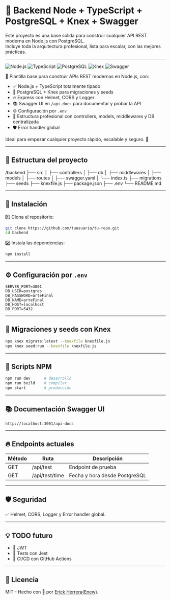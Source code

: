 # 🚀 Backend Node + TypeScript + PostgreSQL + Knex + Swagger

Este proyecto es una base sólida para construir cualquier API REST moderna en Node.js con PostgreSQL.  
Incluye toda la arquitectura profesional, lista para escalar, con las mejores prácticas.

---

![Node.js](https://img.shields.io/badge/Node.js-18.x-green?logo=node.js)
![TypeScript](https://img.shields.io/badge/TypeScript-4.x-blue?logo=typescript)
![PostgreSQL](https://img.shields.io/badge/PostgreSQL-14.x-blue?logo=postgresql)
![Knex](https://img.shields.io/badge/Knex.js-QueryBuilder-orange?logo=javascript)
![Swagger](https://img.shields.io/badge/Swagger-UI-green?logo=swagger)

🚀 Plantilla base para construir APIs REST modernas en Node.js, con:

- ✅ Node.js + TypeScript totalmente tipado
- 🐘 PostgreSQL + Knex para migraciones y seeds
- 🔥 Express con Helmet, CORS y Logger
- 📚 Swagger UI en `/api-docs` para documentar y probar la API
- ⚙️ Configuración por `.env`
- 🌱 Estructura profesional con controllers, models, middlewares y DB centralizada
- 🛡️ Error handler global

Ideal para empezar cualquier proyecto rápido, escalable y seguro. 🚀

---

## 📂 Estructura del proyecto

/backend
 ├── src
 │   ├── controllers
 │   ├── db
 │   ├── middlewares
 │   ├── models
 │   ├── routes
 │   ├── swagger.yaml
 │   └── index.ts
 ├── migrations
 ├── seeds
 ├── knexfile.js
 ├── package.json
 ├── .env
 └── README.md

---

## 🚀 Instalación

1️⃣ Clona el repositorio:

```bash
git clone https://github.com/tuusuario/tu-repo.git
cd backend
```

2️⃣ Instala las dependencias:

```bash
npm install
```

---

## ⚙️ Configuración por `.env`

```env
SERVER_PORT=3001
DB_USER=postgres
DB_PASSWORD=arteFinal
DB_NAME=arteFinal
DB_HOST=localhost
DB_PORT=5432
```

---

## 🐘 Migraciones y seeds con Knex

```bash
npx knex migrate:latest --knexfile knexfile.js
npx knex seed:run --knexfile knexfile.js
```

---

## 🚀 Scripts NPM

```bash
npm run dev      # desarrollo
npm run build    # compilar
npm start        # producción
```

---

## 📚 Documentación Swagger UI

```
http://localhost:3001/api-docs
```

---

## 🔥 Endpoints actuales

| Método | Ruta           | Descripción                     |
|--------|----------------|--------------------------------|
| GET    | /api/test      | Endpoint de prueba             |
| GET    | /api/test/time | Fecha y hora desde PostgreSQL  |

---

## 🛡️ Seguridad

✅ Helmet, CORS, Logger y Error handler global.

---

## 💡 TODO futuro

- 🔐 JWT
- 🚀 Tests con Jest
- 🔄 CI/CD con GitHub Actions

---

## 📄 Licencia

MIT - Hecho con 💖 por [Erick Herrera(Enew)](https://github.com/EHM2396).
